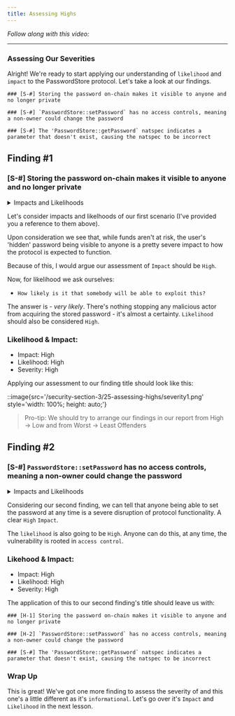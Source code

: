 ```yaml
---
title: Assessing Highs
---
```


_Follow along with this video:_

---

### Assessing Our Severities

Alright! We're ready to start applying our understanding of `likelihood` and `impact` to the PasswordStore protocol. Let's take a look at our findings.

```
### [S-#] Storing the password on-chain makes it visible to anyone and no longer private

### [S-#] `PasswordStore::setPassword` has no access controls, meaning a non-owner could change the password

### [S-#] The 'PasswordStore::getPassword` natspec indicates a parameter that doesn't exist, causing the natspec to be incorrect
```

## Finding #1

### [S-#] Storing the password on-chain makes it visible to anyone and no longer private

<details closed>
<summary>Impacts and Likelihoods</summary>

1. **High Impact**: `funds` are directly or nearly `directly at risk`, or a `severe disruption` of protocol functionality or availability occurs.
2. **Medium Impact**: `funds` are `indirectly at risk` or there’s `some level of disruption` to the protocol’s functionality.
3. **Low Impact**: `Fund are not at risk`, but a function might be incorrect, or a state handled improperly etc.

---

4. **High Likelihood**: Highly probably to happen.
   - a hacker can call a function directly and extract money
5. **Medium Likelihood**: Might occur under specific conditions.
   - a peculiar ERC20 token is used on the platform.
6. **Low Likelihood**: Unlikely to occur.
   - a hard-to-change variable is set to a unique value at a specific time.

</details>


Let's consider impacts and likelhoods of our first scenario (I've provided you a reference to them above).

Upon consideration we see that, while funds aren't at risk, the user's 'hidden' password being visible to anyone is a pretty severe impact to how the protocol is expected to function.

Because of this, I would argue our assessment of `Impact` should be `High`.

Now, for likelihood we ask ourselves:

- `How likely is it that somebody will be able to exploit this?`

The answer is - _very likely_. There's nothing stopping any malicious actor from acquiring the stored password - it's almost a certainty. `Likelihood` should also be considered `High`.

### Likelihood & Impact:

- Impact: High
- Likelihood: High
- Severity: High

Applying our assessment to our finding title should look like this:

::image{src='/security-section-3/25-assessing-highs/severity1.png' style='width: 100%; height: auto;'}

> Pro-tip: We should try to arrange our findings in our report from High -> Low and from Worst -> Least Offenders

## Finding #2

### [S-#] `PasswordStore::setPassword` has no access controls, meaning a non-owner could change the password

<details closed>
<summary>Impacts and Likelihoods</summary>

1. **High Impact**: `funds` are directly or nearly `directly at risk`, or a `severe disruption` of protocol functionality or availability occurs.
2. **Medium Impact**: `funds` are `indirectly at risk` or there’s `some level of disruption` to the protocol’s functionality.
3. **Low Impact**: `Fund are not at risk`, but a function might be incorrect, or a state handled improperly etc.

---

4. **High Likelihood**: Highly probably to happen.
   - a hacker can call a function directly and extract money
5. **Medium Likelihood**: Might occur under specific conditions.
   - a peculiar ERC20 token is used on the platform.
6. **Low Likelihood**: Unlikely to occur.
   - a hard-to-change variable is set to a unique value at a specific time.

</details>


Considering our second finding, we can tell that anyone being able to set the password at any time is a severe disruption of protocol functionality. A clear `High` `Impact`.

The `likelihood` is also going to be `High`. Anyone can do this, at any time, the vulnerability is rooted in `access control`.

### Likehood & Impact:

- Impact: High
- Likelihood: High
- Severity: High

The application of this to our second finding's title should leave us with:

```
### [H-1] Storing the password on-chain makes it visible to anyone and no longer private

### [H-2] `PasswordStore::setPassword` has no access controls, meaning a non-owner could change the password

### [S-#] The 'PasswordStore::getPassword` natspec indicates a parameter that doesn't exist, causing the natspec to be incorrect
```

### Wrap Up

This is great! We've got one more finding to assess the severity of and this one's a little different as it's `informational`. Let's go over it's `Impact` and `Likelihood` in the next lesson.
